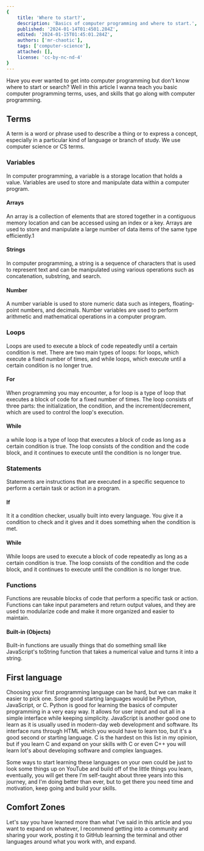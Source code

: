 ```yaml
---
{
    title: 'Where to start?',
    description: 'Basics of computer programming and where to start.',
    published: '2024-01-14T01:4501.284Z',
    edited: '2024-01-15T01:45:01.284Z',
    authors: ['mr-chaotic'],
    tags: ['computer-science'],
    attached: [],
    license: 'cc-by-nc-nd-4'
}
---
```


Have you ever wanted to get into computer programming but don't know where to start or search? Well in this article I wanna teach you basic computer programming terms, uses, and skills that go along with computer programming.

## Terms
A term is a word or phrase used to describe a thing or to express a concept, especially in a particular kind of language or branch of study. We use computer science or CS terms.

### Variables
In computer programming, a variable is a storage location that holds a value. Variables are used to store and manipulate data within a computer program.

#### Arrays
An array is a collection of elements that are stored together in a contiguous memory location and can be accessed using an index or a key. Arrays are used to store and manipulate a large number of data items of the same type efficiently.1 

#### Strings
In computer programming, a string is a sequence of characters that is used to represent text and can be manipulated using various operations such as concatenation, substring, and search.

#### Number
A number variable is used to store numeric data such as integers, floating-point numbers, and decimals. Number variables are used to perform arithmetic and mathematical operations in a computer program.

### Loops
Loops are used to execute a block of code repeatedly until a certain condition is met. There are two main types of loops: for loops, which execute a fixed number of times, and while loops, which execute until a certain condition is no longer true.

#### For
When programming you may encounter, a for loop is a type of loop that executes a block of code for a fixed number of times. The loop consists of three parts: the initialization, the condition, and the increment/decrement, which are used to control the loop's execution.

#### While
a while loop is a type of loop that executes a block of code as long as a certain condition is true. The loop consists of the condition and the code block, and it continues to execute until the condition is no longer true.

### Statements
Statements are instructions that are executed in a specific sequence to perform a certain task or action in a program.

#### If
It it a condition checker, usually built into every language. You give it a condition to check and it gives and it does something when the condition is met.

#### While
While loops are used to execute a block of code repeatedly as long as a certain condition is true. The loop consists of the condition and the code block, and it continues to execute until the condition is no longer true.

### Functions
Functions are reusable blocks of code that perform a specific task or action. Functions can take input parameters and return output values, and they are used to modularize code and make it more organized and easier to maintain.

#### Built-in (Objects)
Built-in functions are usually things that do something small like JavaScript's toString function that takes a numerical value and turns it into a string.

## First language
Choosing your first programming language can be hard, but we can make it easier to pick one.
Some good starting languages would be Python, JavaScript, or C.  Python is good for learning the basics of computer programming in a very easy way. It allows for user input and out all in a simple interface while keeping simplicity. JavaScript is another good one to learn as it is usually used in modern-day web development and software. Its interface runs through HTML which you would have to learn too, but it's a good second or starting language. C is the hardest on this list in my opinion, but if you learn C and expand on your skills with C or even C++ you will learn lot's about developing software and complex languages. 

Some ways to start learning these languages on your own could be just to look some things up on YouTube and build off of the little things you learn, eventually, you will get there I'm self-taught about three years into this journey, and I'm doing better than ever, but to get there you need time and motivation, keep going and build your skills.


## Comfort Zones
Let's say you have learned more than what I've said in this article and you want to expand on whatever, I recommend getting into a community and sharing your work, posting it to GitHub learning the terminal and other languages around what you work with, and expand.

